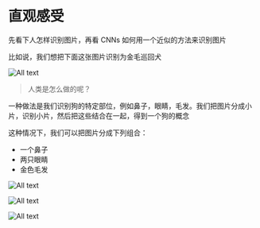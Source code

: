 # 直观感受

先看下人怎样识别图片，再看 CNNs 如何用一个近似的方法来识别图片

比如说，我们想把下面这张图片识别为金毛巡回犬

![All text](http://ww1.sinaimg.cn/large/dc05ba18ly1fntt4wawezj20lv0gd19e.jpg)

>人类是怎么做的呢？

一种做法是我们识别狗的特定部位，例如鼻子，眼睛，毛发。我们把图片分成小片，识别小片，然后把这些结合在一起，得到一个狗的概念

这种情况下，我们可以把图片分成下列组合：

* 一个鼻子
* 两只眼睛
* 金色毛发

![All text](http://ww1.sinaimg.cn/large/dc05ba18ly1fntt5qb1uqj206b069wfa.jpg)

![All text](http://ww1.sinaimg.cn/large/dc05ba18ly1fntt5qjg8lj2064063myn.jpg)

![All text](http://ww1.sinaimg.cn/large/dc05ba18ly1fntt5qls72j2065073gn1.jpg)
